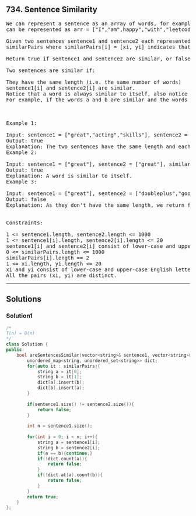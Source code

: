 ## 734. Sentence Similarity

<pre>
We can represent a sentence as an array of words, for example, the sentence "I am happy with leetcode" 
can be represented as arr = ["I","am",happy","with","leetcode"].

Given two sentences sentence1 and sentence2 each represented as a string array and given an array of string pairs 
similarPairs where similarPairs[i] = [xi, yi] indicates that the two words xi and yi are similar.

Return true if sentence1 and sentence2 are similar, or false if they are not similar.

Two sentences are similar if:

They have the same length (i.e. the same number of words)
sentence1[i] and sentence2[i] are similar.
Notice that a word is always similar to itself, also notice that the similarity relation is not transitive. 
For example, if the words a and b are similar and the words b and c are similar, a and c are not necessarily similar.

 

Example 1:

Input: sentence1 = ["great","acting","skills"], sentence2 = ["fine","drama","talent"], similarPairs = [["great","fine"],["drama","acting"],["skills","talent"]]
Output: true
Explanation: The two sentences have the same length and each word i of sentence1 is also similar to the corresponding word in sentence2.
Example 2:

Input: sentence1 = ["great"], sentence2 = ["great"], similarPairs = []
Output: true
Explanation: A word is similar to itself.
Example 3:

Input: sentence1 = ["great"], sentence2 = ["doubleplus","good"], similarPairs = [["great","doubleplus"]]
Output: false
Explanation: As they don't have the same length, we return false.
 

Constraints:

1 <= sentence1.length, sentence2.length <= 1000
1 <= sentence1[i].length, sentence2[i].length <= 20
sentence1[i] and sentence2[i] consist of lower-case and upper-case English letters.
0 <= similarPairs.length <= 1000
similarPairs[i].length == 2
1 <= xi.length, yi.length <= 20
xi and yi consist of lower-case and upper-case English letters.
All the pairs (xi, yi) are distinct.
</pre>

--------------------------------------------------------------------------

## Solutions
### Solution1
```c++
/*
T(n) = O(n)
*/
class Solution {
public:
    bool areSentencesSimilar(vector<string>& sentence1, vector<string>& sentence2, vector<vector<string>>& similarPairs) {
        unordered_map<string, unordered_set<string>> dict;
        for(auto it : similarPairs){
            string a = it[0];
            string b = it[1];
            dict[a].insert(b);
            dict[b].insert(a);
        }
        
        if(sentence1.size() != sentence2.size()){
            return false;
        }
        
        int n = sentence1.size();
        
        for(int i = 0; i < n; i++){
            string a = sentence1[i];
            string b = sentence2[i];
            if(a == b){continue;}
            if(!dict.count(a)){
                return false;
            }
            if(!dict.at(a).count(b)){
                return false;
            }
        }
        return true;
    }
};
```

